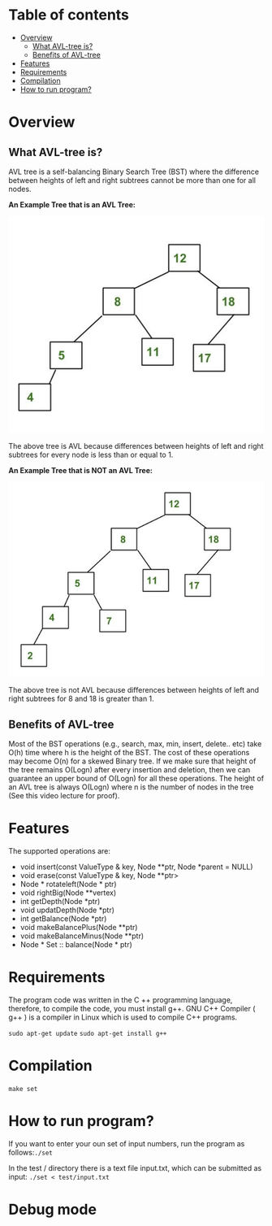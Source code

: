 # Table of contents
- [Overview](#overview)
  - [What AVL-tree is?](#intro)
  - [Benefits of AVL-tree](#benefits)
- [Features](#features)
- [Requirements](#req)
- [Compilation](#compile)
- [How to run program?](#run)

# Overview <a name="overview"></a>

## What AVL-tree is? <a name="intro"></a>
AVL tree is a self-balancing Binary Search Tree (BST) where the difference between heights of left and right subtrees cannot be more than one for all nodes.

**An Example Tree that is an AVL Tree:**

![Image alt](https://github.com/zhgulden/set/raw/master/pictures/AVL-Tree1.jpg)

The above tree is AVL because differences between heights of left and right subtrees for every node is less than or equal to 1.

**An Example Tree that is NOT an AVL Tree:**

![Image alt](https://github.com/zhgulden/set/raw/master/pictures/Not-AVL1.jpg)

The above tree is not AVL because differences between heights of left and right subtrees for 8 and 18 is greater than 1.

## Benefits of AVL-tree <a name="benefits"></a>
Most of the BST operations (e.g., search, max, min, insert, delete.. etc) take O(h) time where h is the height of the BST. The cost of these operations may become O(n) for a skewed Binary tree. If we make sure that height of the tree remains O(Logn) after every insertion and deletion, then we can guarantee an upper bound of O(Logn) for all these operations. The height of an AVL tree is always O(Logn) where n is the number of nodes in the tree (See this video lecture for proof). 

# Features <a name="features"></a>

The supported operations are:

- void insert(const ValueType & key, Node<ValueType> **ptr, Node<ValueType> *parent = NULL)
- void erase(const ValueType & key, Node<ValueType> **ptr>
- Node <ValueType> * rotateleft(Node <ValueType> * ptr)
- void rightBig(Node<ValueType> **vertex)
- int getDepth(Node<ValueType> *ptr)
- void updatDepth(Node<ValueType> *ptr)
- int getBalance(Node<ValueType> *ptr)
- void makeBalancePlus(Node<ValueType> **ptr)
- void makeBalanceMinus(Node<ValueType> **ptr)
- Node <ValueType> * Set <ValueType> :: balance(Node <ValueType> * ptr)
 
# Requirements <a name="req"></a>
The program code was written in the C ++ programming language, therefore, to compile the code, you must install g++.
GNU C++ Compiler ( g++ ) is a compiler in Linux which is used to compile C++ programs.

`sudo apt-get update`
`sudo apt-get install g++`

# Compilation <a name="compile"></a>
`make set`

# How to run program? <a name="run"></a>
If you want to enter your oun set of input numbers, run the program as follows:`./set`

In the test / directory there is a text file input.txt, which can be submitted as input:
`./set < test/input.txt`

# Debug mode 

